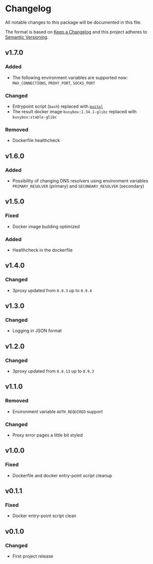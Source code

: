 # Changelog

All notable changes to this package will be documented in this file.

The format is based on [Keep a Changelog][keepachangelog] and this project adheres to [Semantic Versioning][semver].

## v1.7.0

### Added

- The following environment variables are supported now: `MAX_CONNECTIONS`, `PROXY_PORT`, `SOCKS_PORT`

### Changed

- Entrypoint script (`bash`) replaced with [`mustpl`](https://github.com/tarampampam/mustpl)
- The result docker image `busybox:1.34.1-glibc` replaced with `busybox:stable-glibc`

### Removed

- Dockerfile healthcheck

## v1.6.0

### Added

- Possibility of changing DNS resolvers using environment variables `PRIMARY_RESOLVER` (primary) and `SECONDARY_RESOLVER` (secondary)

## v1.5.0

### Fixed

- Docker image building optimized

### Added

- Healthcheck in the dockerfile

## v1.4.0

### Changed

- 3proxy updated from `0.9.3` up to `0.9.4`

## v1.3.0

### Changed

- Logging in JSON format

## v1.2.0

### Changed

- 3proxy updated from `0.8.13` up to `0.9.3`

## v1.1.0

### Removed

- Environment variable `AUTH_REQUIRED` support

### Changed

- Proxy error pages a little bit styled

## v1.0.0

### Fixed

- Dockerfile and docker entry-point script cleanup

## v0.1.1

### Fixed

- Docker entry-point script clean

## v0.1.0

### Changed

- First project release

[keepachangelog]:https://keepachangelog.com/en/1.0.0/
[semver]:https://semver.org/spec/v2.0.0.html

